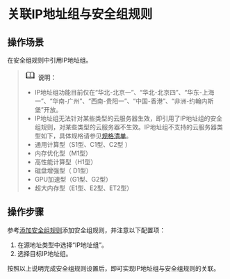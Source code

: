# 关联IP地址组与安全组规则<a name="vpc_IPAddressGroup_0004"></a>

## 操作场景<a name="section66699152161428"></a>

在安全组规则中引用IP地址组。

>![](public_sys-resources/icon-note.gif) **说明：** 
>-   IP地址组功能目前仅在“华北-北京一”、“华北-北京四”、“华东-上海一”、“华南-广州”、“西南-贵阳一”、“中国-香港”、“非洲-约翰内斯堡”开放。
>-   IP地址组无法针对某些类型的云服务器生效，即引用了IP地址组的安全组规则，对某些类型的云服务器不生效。IP地址组不支持的云服务器类型如下，具体规格请参见[规格清单](https://support.huaweicloud.com/productdesc-ecs/zh-cn_topic_0159822360.html)。
>    -   通用计算型（S1型、C1型、C2型 ）
>    -   内存优化型（M1型）
>    -   高性能计算型（H1型）
>    -   磁盘增强型（ D1型）
>    -   GPU加速型（G1型、G2型）
>    -   超大内存型（E1型、E2型、ET2型）

## 操作步骤<a name="section16419124611591"></a>

参考[添加安全组规则](添加安全组规则.md)添加安全组规则，并注意以下配置项：

1.  在源地址类型中选择“IP地址组”。
2.  选择目标IP地址组。

按照以上说明完成安全组规则设置后，即可实现IP地址组与安全组规则的关联。

